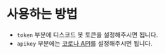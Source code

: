 # 사용하는 방법
* `token` 부분에 디스코드 봇 토큰을 설정해주시면 됩니다.
* `apikey` 부분에는 [코로나 API](https://api.corona-19.kr/)를 설정해주시면 됩니다.
